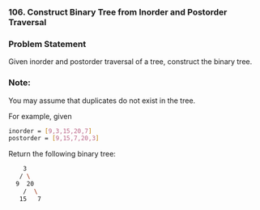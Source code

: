 ### 106. Construct Binary Tree from Inorder and Postorder Traversal

### Problem Statement
Given inorder and postorder traversal of a tree, construct the binary tree.

### Note:
You may assume that duplicates do not exist in the tree.

For example, given
```bash
inorder = [9,3,15,20,7]
postorder = [9,15,7,20,3]
```

Return the following binary tree:
```bash
    3
   / \
  9  20
    /  \
   15   7
```